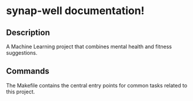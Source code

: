 # synap-well documentation!

## Description

A Machine Learning project that combines mental health and fitness suggestions.

## Commands

The Makefile contains the central entry points for common tasks related to this project.

